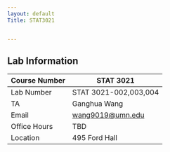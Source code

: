 ```yaml
---
layout: default
Title: STAT3021


---
```



## Lab Information

| Course Number | STAT 3021             |
| ------------- | --------------------- |
| Lab Number    | STAT 3021-002,003,004 |
| TA            | Ganghua Wang          |
| Email         | wang9019@umn.edu      |
| Office Hours  | TBD <br/>             |
| Location      | 495 Ford Hall         |

